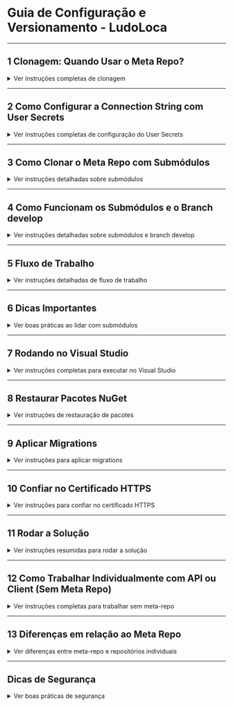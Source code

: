 # Guia de Configuração e Versionamento - LudoLoca

---

## 1 Clonagem: Quando Usar o Meta Repo?
<details>
<summary>Ver instruções completas de clonagem</summary>

### Situação 1: Você só vai trabalhar na API ou no Client
Se você vai trabalhar **apenas** na API ou **apenas** no Client, **clone somente o repositório correspondente**.

-> Busque Item 12 Como Trabalhar Individualmente com API ou Client (Sem Meta Repo), ao final deste README

### Situação 2: Você vai rodar API e Client juntos, sincronizados no branch `develop`
Nesse caso, **clonar apenas um repositório não basta**. Você precisa do **meta-repo**, pois ele contém ambos (API e Client) configurados como submódulos.

- Para clonar o meta-repo já trazendo os submódulos:
```bash
git clone --recurse-submodules https://github.com/LudoLoca/LudoLocaMeta.git
```
```bash
cd LudoLocaMeta
```

- Se você esqueceu de usar `--recurse-submodules` na clonagem:
```bash
git submodule update --init --recursive
```

> [!NOTE]
> O meta-repo não contém código diretamente. Ele apenas referencia os repositórios **API** e **Client** como submódulos.
</details>

---

## 2 Como Configurar a Connection String com User Secrets
<details>
<summary>Ver instruções completas de configuração do User Secrets</summary>

O comando `dotnet user-secrets` permite armazenar informações sensíveis (como connection strings) **fora do código-fonte** e apenas no seu ambiente local de desenvolvimento.  
Isso garante que senhas e credenciais não sejam expostas no repositório Git.

### Quando rodar
Sempre que você precisar:
- Configurar a string de conexão do banco de dados localmente pela primeira vez
- Atualizar usuário ou senha do banco
- Trocar de banco de dados

### Onde rodar
Sempre execute dentro da pasta da **API**, onde está o arquivo `.csproj`.

### Passo a passo para definir a connection string

1. Abra o terminal e navegue até a pasta da API:
```bash
cd API
```

2. Execute o comando abaixo.  
   - Substitua **[SEU_USUARIO]** pelo usuário do banco de dados que você recebeu.  
   - Substitua **[SUA_SENHA]** pela senha atribuída ao seu usuário.  

```bash
dotnet user-secrets set "ConnectionStrings:DefaultConnection" "Host=shortline.proxy.rlwy.net;Port=48567;Database=ludolocadev;Username=[SEU_USUARIO];Password=[SUA_SENHA];SSL Mode=Require;Trust Server Certificate=true"
```

> [!IMPORTANT]  
> Não remova as aspas do comando. Substitua apenas os valores entre colchetes.

### Como verificar se funcionou
Liste todos os secrets configurados:
```bash
dotnet user-secrets list
```

Você deve ver a chave `ConnectionStrings:DefaultConnection` e o valor completo configurado.

Exemplo de saída esperada:
```
ConnectionStrings:DefaultConnection = Host=shortline.proxy.rlwy.net;Port=48567;Database=ludolocadev;Username=meuUsuario;Password=minhaSenha;SSL Mode=Require;Trust Server Certificate=true
```

### Como remover ou redefinir o secret
- Para remover a connection string atual:
```bash
dotnet user-secrets remove "ConnectionStrings:DefaultConnection"
```

- Para redefinir com novos valores (exemplo de novo usuário/senha):
```bash
dotnet user-secrets set "ConnectionStrings:DefaultConnection" "Host=shortline.proxy.rlwy.net;Port=48567;Database=ludolocadev;Username=[NOVO_USUARIO];Password=[NOVA_SENHA];SSL Mode=Require;Trust Server Certificate=true"
```

### Onde os secrets são salvos
No Windows, os secrets ficam armazenados em:
```
%APPDATA%\Microsoft\UserSecrets\<UserSecretsId>\secrets.json
```

- O valor de `<UserSecretsId>` está dentro do arquivo `.csproj` da API, dentro da tag `<UserSecretsId>...</UserSecretsId>`.

Para abrir o arquivo no Notepad:
```bash
notepad %APPDATA%\Microsoft\UserSecrets\<UserSecretsId>\secrets.json
```

> [!WARNING]  
> Nunca coloque a string de conexão diretamente no código ou no repositório.  
> O `user-secrets` existe exatamente para evitar esse risco.
</details>

---

## 3 Como Clonar o Meta Repo com Submódulos
<details>
<summary>Ver instruções detalhadas sobre submódulos</summary>

Para clonar o meta-repo junto com seus submódulos (API e Client):
```bash
git clone --recurse-submodules https://github.com/LudoLoca/LudoLocaMeta.git
cd LudoLocaMeta
```

Se você esqueceu de usar `--recurse-submodules` e já clonou o repositório:
```bash
git submodule update --init --recursive
```

> [!NOTE]  
> O comando acima garante que tanto o submódulo **API** quanto o submódulo **Client** sejam inicializados e sincronizados.
</details>

---

## 4 Como Funcionam os Submódulos e o Branch develop
<details>
<summary>Ver instruções detalhadas sobre submódulos e branch develop</summary>

O arquivo `.gitmodules` do meta-repo já está configurado para que **API** e **Client** apontem para o branch `develop`:

```ini
[submodule "Client"]
    path = Client
    url = https://github.com/LudoLoca/LudoLocaClient.git
    branch = develop

[submodule "API"]
    path = API
    url = https://github.com/LudoLoca/LudoLocaApi.git
    branch = develop
```

### Ponto importante
Quando você clona o meta-repo:
- Os submódulos **não** são checados automaticamente no último commit do `develop`
- Eles são checados no **commit exato** referenciado pelo meta-repo

### Como garantir que está no último commit do `develop`
Execute:
```bash
git submodule update --remote
```

Isso fará com que:
- O submódulo API avance para o último commit do branch `develop` no repositório da API
- O submódulo Client avance para o último commit do branch `develop` no repositório do Client

---

### O que acontece se alguém trocar o branch de um submódulo?
- Se você executar, por exemplo:
```bash
cd API
git checkout feature-x
```
Isso **não altera** o arquivo `.gitmodules`.  
O que muda é apenas o **ponteiro** do commit que o meta-repo está registrando.

Se você depois fizer:
```bash
git add API
git commit -m "Atualiza ponteiro do submódulo API para feature-x"
git push
```
O próximo desenvolvedor que clonar o meta-repo vai trazer exatamente esse commit da API, e não necessariamente o último do branch `develop`.

> [!CAUTION]  
> Alterar branch dentro de um submódulo **não altera** o branch padrão definido em `.gitmodules`.  
> O meta-repo apenas passa a apontar para o commit que você selecionou.
</details>

---

## 5 Fluxo de Trabalho
<details>
<summary>Ver instruções detalhadas de fluxo de trabalho</summary>

### Sempre usar o último commit do branch `develop` nos submódulos
Após clonar o meta-repo, rode:
```bash
git submodule update --remote
```

Esse comando força os submódulos **API** e **Client** a avançarem para o último commit do branch `develop` em seus respectivos repositórios.

---

### Travar o meta-repo em um commit específico de um submódulo
1. Entre na pasta do submódulo desejado (API ou Client).
```bash
cd API
```
ou
```bash
cd Client
```

2. Faça checkout do commit ou branch específico que deseja usar:
```bash
git checkout <commit-ou-branch>
```

3. Volte para a raiz do meta-repo e atualize o ponteiro do submódulo:
```bash
cd ..
git add API Client
git commit -m "Atualiza ponteiro dos submódulos"
git push
```

Resultado esperado: o meta-repo agora referencia exatamente o commit selecionado do submódulo.

---

### Mudando o branch de um submódulo no meta-repo
1. Entre na pasta do submódulo (API ou Client):
```bash
cd API
```

2. Troque para o branch desejado:
```bash
git checkout nome-do-branch
```

3. Envie a mudança do submódulo:
```bash
git push
```

4. Volte para o meta-repo e atualize o ponteiro:
```bash
cd ..
git add API
git commit -m "Atualiza submódulo API para branch nome-do-branch"
git push
```

> [!WARNING]  
> Isso **não altera o branch padrão** configurado em `.gitmodules`.  
> Apenas atualiza o meta-repo para apontar para o commit/branch que você selecionou.
</details>

---

## 6 Dicas Importantes
<details>
<summary>Ver boas práticas ao lidar com submódulos</summary>

- Nunca rode `git checkout` ou `git pull` em submódulos sem antes salvar ou commitar suas alterações locais.
- O meta-repo **não sobrescreve** os repositórios remotos de API ou Client. Ele apenas referencia commits específicos.
- Para garantir que você sempre esteja no último commit do `develop`, rode:
```bash
git submodule update --remote
```
- Se você mudar o branch de um submódulo e commitar no meta-repo, o próximo clone do meta-repo trará exatamente aquele commit específico, e não o último do `develop`.

> [!CAUTION]  
> Erros comuns acontecem quando alguém muda branch em um submódulo e esquece de atualizar corretamente o meta-repo. Sempre alinhe com o time.
</details>

---

## 7 Rodando no Visual Studio
<details>
<summary>Ver instruções completas para executar no Visual Studio</summary>

1. Abra o arquivo de solução `LudoLoca.sln`, localizado na raiz do meta-repo.
2. Configure múltiplos projetos de inicialização:
   - Clique com o botão direito na Solution
   - Selecione **Configure Startup Projects**
   - Escolha **Multiple startup projects**
   - Configure os projetos **API** e **Client** para a ação **Start**
3. Sempre que fizer alterações no código:
   - Use **Build > Clean Solution** e depois **Build > Rebuild Solution**
   - Alternativamente, clique com o botão direito em cada projeto (**API** ou **Client**) → **Clean** e depois → **Rebuild**
4. Para rodar:
   - Pressione `F5`
   - O Visual Studio abrirá o navegador com API e Client rodando em paralelo
5. Para parar:
   - Feche todas as abas abertas do navegador
   - Feche todas as janelas de CMD abertas automaticamente
   - Clique no botão quadrado vermelho no topo do Visual Studio

> [!TIP]  
> Usar **Clean/Rebuild** evita erros de build causados por cache.
</details>

---

## 8 Restaurar Pacotes NuGet
<details>
<summary>Ver instruções de restauração de pacotes</summary>

Normalmente, o Visual Studio restaura automaticamente todos os pacotes NuGet necessários.  

Se houver problemas de dependência, execute no console do Visual Studio:
```powershell
Update-Package -reinstall
```

> [!NOTE]  
> Esse comando força a reinstalação de todos os pacotes. Use apenas se o Visual Studio não conseguir resolver automaticamente.
</details>

---

## 9 Aplicar Migrations
<details>
<summary>Ver instruções para aplicar migrations</summary>

Somente necessário se houver alterações nas tabelas do banco de dados.  

1. Entre na pasta da API:
```bash
cd API
```

2. Execute a atualização do banco de dados:
```bash
dotnet ef database update
```

> [!WARNING]  
> Execute migrations apenas quando necessário e sempre confirme com o time.  
> Alterações não sincronizadas podem quebrar o banco de dados local de outros desenvolvedores.
</details>

---

## 10 Confiar no Certificado HTTPS
<details>
<summary>Ver instruções para confiar no certificado HTTPS</summary>

Se ao rodar o projeto o navegador não confiar na API ou no Client (e não abrir o site):
```bash
dotnet dev-certs https --trust
```

> [!NOTE]  
> Esse comando é necessário apenas se o navegador bloquear o acesso ao projeto local.
</details>

---

## 11 Rodar a Solução
<details>
<summary>Ver instruções resumidas para rodar a solução</summary>

- Abra o `LudoLoca.sln` no Visual Studio
- Configure múltiplos projetos de inicialização (API e Client)
- Pressione `F5` para rodar ambos
</details>

---

## 12 Como Trabalhar Individualmente com API ou Client (Sem Meta Repo)
<details>
<summary>Ver instruções completas para trabalhar sem meta-repo</summary>

Você pode trabalhar diretamente nos repositórios da API ou do Client sem usar o meta-repo.  
Cada repositório é independente e pode ser clonado, versionado e executado separadamente.

### Clonando a API
```bash
git clone --branch develop https://github.com/LudoLoca/LudoLocaApi.git
cd API
```

### Clonando o Client
```bash
git clone --branch develop https://github.com/LudoLoca/LudoLocaClient.git
cd Client
```

### Criando uma branch para sua feature
Nunca trabalhe diretamente no branch `develop`.  
Crie sempre uma branch antes de alterar qualquer código:
```bash
git checkout -b feat/nome-da-feature
```

### Versionando alterações
1. Verifique o status dos arquivos:
```bash
git status
```
2. Adicione arquivos alterados:
```bash
git add .
```
3. Faça commit:
```bash
git commit -m "feat: implementa nova funcionalidade X"
```
4. Envie sua branch para o repositório remoto:
```bash
git push origin feat/nome-da-feature
```

### Finalizando sua feature
- Verifique se sua branch compila e funciona corretamente
- Faça merge no branch `develop`
- O merge pode ser feito via Pull Request no GitHub ou manualmente, de acordo com o fluxo do time
</details>

---

## 13 Diferenças em relação ao Meta Repo
<details>
<summary>Ver diferenças entre meta-repo e repositórios individuais</summary>

- **No meta-repo:**  
  Você trabalha com os submódulos (API e Client) juntos e sincronizados.  
  É necessário atualizar o ponteiro do submódulo no meta-repo para refletir mudanças.

- **No repositório individual:**  
  Você trabalha, versiona e executa o projeto isoladamente.  
  Alterações feitas em um repositório individual **não afetam** o meta-repo, e vice-versa.
</details>

---

## Dicas de Segurança
<details>
<summary>Ver boas práticas de segurança</summary>

- Sempre use `git status` antes de qualquer comando, para garantir que você está no repositório e branch corretos.
- Nunca faça `git pull`, `git checkout` ou `git merge` sem antes commitar ou salvar seu trabalho local.
- Se não tiver certeza do impacto de um comando, faça backup dos arquivos antes de executar.

> [!CAUTION]  
> Grande parte dos erros em Git ocorrem por executar comandos no repositório ou branch errado.  
> **Sempre valide o contexto atual com `git status`.**
</details>
